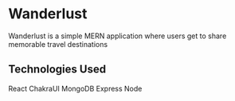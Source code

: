 # Wanderlust


Wanderlust is a simple MERN application where users get to share memorable travel destinations


## Technologies Used

React
ChakraUI
MongoDB
Express
Node
